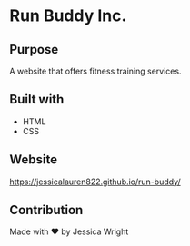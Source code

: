 # Run Buddy Inc.

## Purpose 
A website that offers fitness training services.

## Built with
* HTML
* CSS

## Website
https://jessicalauren822.github.io/run-buddy/

## Contribution
Made with ❤️ by Jessica Wright
